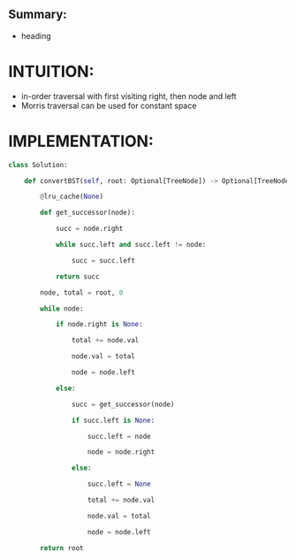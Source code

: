 ## Summary:
- heading

# INTUITION:
- in-order traversal with first visiting right, then node and left
- Morris traversal can be used for constant space

# IMPLEMENTATION:
```python
class Solution:

    def convertBST(self, root: Optional[TreeNode]) -> Optional[TreeNode]:

        @lru_cache(None)

        def get_successor(node):

            succ = node.right

            while succ.left and succ.left != node:

                succ = succ.left

            return succ

        node, total = root, 0

        while node:

            if node.right is None:

                total += node.val

                node.val = total

                node = node.left

            else:

                succ = get_successor(node)

                if succ.left is None:

                    succ.left = node

                    node = node.right

                else:

                    succ.left = None

                    total += node.val

                    node.val = total

                    node = node.left

        return root
```